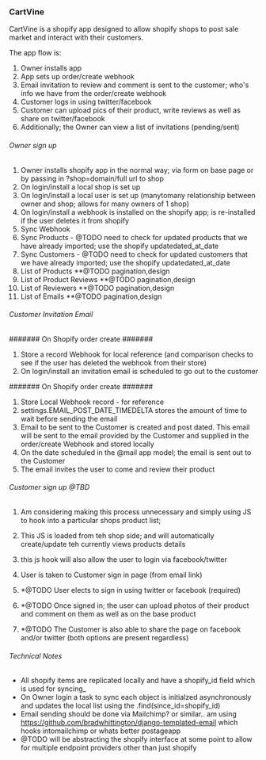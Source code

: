 ### CartVine ###

CartVine is a shopify app designed to allow shopify shops to post sale market and interact with their customers.

The app flow is:

1. Owner installs app
2. App sets up order/create webhook
3. Email invitation to review and comment is sent to the customer; who's info we have from the order/create webhook
4. Customer logs in using twitter/facebook
5. Customer can upload pics of their product, write reviews as well as share on twitter/facebook
6. Additionally; the Owner can view a list of invitations (pending/sent)


###### Owner sign up ######

1. Owner installs shopify app in the normal way; via form on base page or by passing in ?shop=domain/full url to shop
2. On login/install a local shop is set up
3. On login/install a local user is set up (manytomany relationship between owner and shop; allows for many owners of 1 shop)
4. On login/install a webhook is installed on the shopify app; is re-installed if the user deletes it from shopify
6. Sync Webhook
7. Sync Products - @TODO need to check for updated products that we have already imported; use the shopify updatedated_at_date
8. Sync Customers - @TODO need to check for updated customers that we have already imported; use the shopify updatedated_at_date
9. List of Products **@TODO pagination,design
10. List of Product Reviews **@TODO pagination,design
11. List of Reviewers **@TODO pagination,design
12. List of Emails **@TODO pagination,design


###### Customer Invitation Email ######

####### On Shopify order create #######
1. Store a record Webhook for local reference (and comparison checks to see if the user has deleted the webhook from their store)
2. On login/install an invitation email is scheduled to go out to the customer

####### On Shopify order create #######
1. Store Local Webhook record - for reference
2. settings.EMAIL_POST_DATE_TIMEDELTA stores the amount of time to wait before sending the email
2. Email to be sent to the Customer is created and post dated. This email will be sent to the email provided by the Customer and supplied in the order/create Webhook and stored locally
3. On the date scheduled in the @mail app model; the email is sent out to the Customer
4. The email invites the user to come and review their product


###### Customer sign up @TBD ######

1. Am considering making this process unnecessary and simply using JS to hook into a particular shops product list;
2. This JS is loaded from teh shop side; and will automatically create/update teh currently views products details
3. this js hook will also allow the user to login via facebook/twitter


1. User is taken to Customer sign in page (from email link)
2. *@TODO User elects to sign in using twitter or facebook (required)
3. *@TODO Once signed in; the user can upload photos of their product and comment on them as well as on the base product
3. *@TODO The Customer is also able to share the page on facebook and/or twitter (both options are present regardless)


###### Technical Notes ######

* All shopify items are replicated locally and have a shopify_id field which is used for syncing_
* On Owner login a task to sync each object is initialzed asynchronously and updates the local list using the .find(since_id=shopify_id)
* Email sending should be done via Mailchimp? or similar.. am using https://github.com/bradwhittington/django-templated-email which hooks intomailchimp or whats better postageapp
* @TODO will be abstracting the shopify interface at some point to allow for multiple endpoint providers other than just shopify

